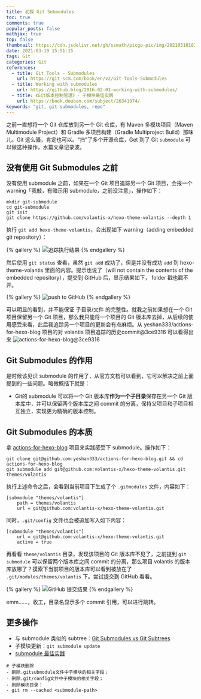 ```yaml
---
title: 初探 Git Submodules
toc: true
comments: true
popular_posts: false
mathjax: true
top: false
thumbnail: https://cdn.jsdelivr.net/gh/ssmath/picgo-pic/img/20210310183249.png
date: 2021-03-10 15:51:15
tags: Git
categories: Git
references:
  - title: Git Tools - Submodules
    url: https://git-scm.com/book/en/v2/Git-Tools-Submodules
  - title: Working with submodules
    url: https://github.blog/2016-02-01-working-with-submodules/
  - title: 《Git版本控制管理》- 子模块最佳实践
    url: https://book.douban.com/subject/26341974/
keywords: "git, git submodules, repo"
---
```


之前一直想将一个 Git 仓库放到另一个 Git 仓库，有 Maven 多模块项目（Maven Multimodule Project）和 Gradle 多项目构建（Gradle Multiproject Build）那味儿。Git 这么骚，肯定也可以。“扫”了多个开源仓库，Get 到了 Git `submodule` 可以做这种操作，水篇文章记录波。

<!-- more -->

## 没有使用 Git Submodules 之前

没有使用 submodule 之前，如果在一个 Git 项目追踪另一个 Git 项目，会报一个 warning「我敲，有暗示用 submodule，之前没注意」，操作如下：

```shell
mkdir git-submodule
cd git-submodule
git init
git clone https://github.com/volantis-x/hexo-theme-volantis --depth 1
```

执行 `git add hexo-theme-volantis`，会出现如下 warning（adding embedded git repository）：

{% gallery %}
![追踪执行结果](https://cdn.jsdelivr.net/gh/ssmath/picgo-pic/img/20210310182846.png)
{% endgallery %}

然后使用 `git status` 查看，虽然 `git add` 成功了，但是并没有成功 `add` 到 hexo-theme-volantis 里面的内容。提示也说了（will not contain the contents of the embedded repository），提交到 GitHub 后，显示结果如下， folder 戳也戳不开。

{% gallery %}
![push to GitHub](https://cdn.jsdelivr.net/gh/ssmath/picgo-pic/img/20210310182904.png)
{% endgallery %}

可以明显的看到，并不能保证 子目录/文件 的完整性。就我之前如果想在一个 Git 项目保留另一个 Git 项目，那么我只能将一个项目的 Git 版本库去掉，从后续的使用感受来看，此后我追踪另一个项目的更新会有点麻烦。从 yeshan333/actions-for-hexo-blog 项目的对 volantis 项目追踪的历史commit@3ce9316 可以看得出来 ![actions-for-hexo-blog@3ce9316](https://github.com/yeshan333/actions-for-hexo-blog/tree/3ce93169ec7bfd49d91e8dc38415cc08886e052a)

## Git Submodules 的作用

是时候该见识 submodule 的作用了，从官方文档可以看到，它可以解决之前上面提到的一些问题。略微概括下就是：
- Git的 submodule 可以将一个 Git 版本库**作为一个子目录**保存在另一个 Git 版本库中，并可以保留两个版本库之间 commit 的分离，保持父项目和子项目相互独立，实现更为精确的版本控制。

## Git Submodules 的本质

拿 [actions-for-hexo-blog](https://github.com/yeshan333/actions-for-hexo-blog) 项目来实践感受下 submodule。操作如下：

```shell
git clone git@github.com:yeshan333/actions-for-hexo-blog.git && cd actions-for-hexo-blog
git submodule add git@github.com:volantis-x/hexo-theme-volantis.git themes/volantis
```

执行上述命令之后，会看到当前项目下生成了个 `.gitmodules` 文件，内容如下：

```
[submodule "themes/volantis"]
	path = themes/volantis
	url = git@github.com:volantis-x/hexo-theme-volantis.git
```

同时，`.git/config` 文件也会被追加写入如下内容：

```
[submodule "themes/volantis"]
	url = git@github.com:volantis-x/hexo-theme-volantis.git
	active = true
```

再看看 `theme/volantis` 目录，发现该项目的 Git 版本库不见了，之前提到 `git submodule` 可以保留两个版本库之间 commit 的分离，那么项目 volantis 的版本库放哪了？摸索下当前项目的版本库可以看到被放在了 `.git/modules/themes/volantis` 下。尝试提交到 GitHub 看看。

{% gallery %}
![GitHub 提交结果](https://cdn.jsdelivr.net/gh/ssmath/picgo-pic/img/20210310183050.png)
{% endgallery %}

emm......，收工，目录名显示多个 commit 引用，可以进行跳转。

## 更多操作

- 与 submodule 类似的 subtree：[Git Submodules vs Git Subtrees](https://martowen.com/2016/05/01/git-submodules-vs-git-subtrees/)
- 子模块更新：`git submodule update`
- [submodule 最佳实践](http://reader.epubee.com/books/mobile/ed/ededfda8184ebf210b5960a5f22be1c7/text00025.html)

```
# 子模块删除
- 删除.gitsubmodule文件中子模块的相关字段；
- 删除.git/config文件中子模块的相关字段；
- 删除模块目录：
- git rm --cached <submodule-path>
```






